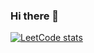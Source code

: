 ### Hi there 👋

[![LeetCode stats](https://leetcode-stats-six.vercel.app/?username=danilakarpeykin&theme=dark)](https://github.com/KnlnKS/leetcode-stats)

<!--
**danilakarpeykin/danilakarpeykin** is a ✨ _special_ ✨ repository because its `README.md` (this file) appears on your GitHub profile.

Here are some ideas to get you started:

- 🔭 I’m currently working on ...
- 🌱 I’m currently learning ...
- 👯 I’m looking to collaborate on ...
- 🤔 I’m looking for help with ...
- 💬 Ask me about ...
- 📫 How to reach me: ...
- 😄 Pronouns: ...
- ⚡ Fun fact: ...
-->
